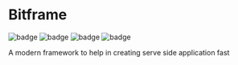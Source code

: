 # Bitframe

![badge][badge-mpp] ![badge][badge-android] ![badge][badge-js] ![badge][badge-jvm]

A modern framework to help in creating serve side application fast

[comment]: <> ([badge-maven]: https://img.shields.io/maven-central/v/tz.co.asoft/shop/0.0.0?style=flat)

[badge-mpp]: https://img.shields.io/badge/kotlin-multiplatform-blue?style=flat

[badge-android]: http://img.shields.io/badge/platform-android-brightgreen.svg?style=flat

[badge-js]: http://img.shields.io/badge/platform-js-yellow.svg?style=flat

[badge-jvm]: http://img.shields.io/badge/platform-jvm-orange.svg?style=flat
